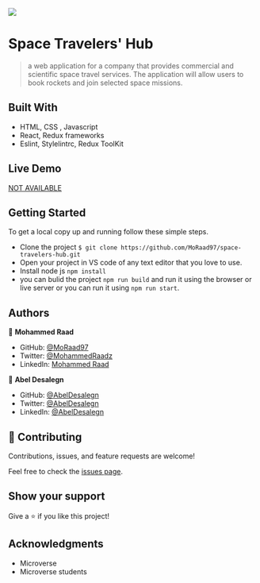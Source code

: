 ![](https://img.shields.io/badge/Microverse-blueviolet)

# Space Travelers' Hub

> a web application for a company that provides commercial and scientific space travel services. The application will allow users to book rockets and join selected space missions.


## Built With

- HTML, CSS , Javascript
- React, Redux frameworks
- Eslint, Stylelintrc, Redux ToolKit

## Live Demo

[NOT AVAILABLE](https://livedemo.com)

## Getting Started

To get a local copy up and running follow these simple steps.

- Clone the project `$ git clone https://github.com/MoRaad97/space-travelers-hub.git`
- Open your project in VS code of any text editor that you love to use.
- Install node js `npm install`
- you can bulid the project `npm run build` and run it using the browser or live server or you can run it using `npm run start`.

## Authors

👤 **Mohammed Raad**

- GitHub: [@MoRaad97](https://github.com/MoRaad97)
- Twitter: [@MohammedRaadz](https://twitter.com/MohammedRaadz)
- LinkedIn: [Mohammed Raad](https://www.linkedin.com/in/mohammed-raad-alsuwayyid)

👤 **Abel Desalegn**

- GitHub: [@AbelDesalegn](https://github.com/Abel-desu)
- Twitter: [@AbelDesalegn](https://twitter.com/abeldesalegn97)
- LinkedIn: [@AbelDesalegn](https://www.linkedin.com/in/abel-desalegn)

## 🤝 Contributing

Contributions, issues, and feature requests are welcome!

Feel free to check the [issues page](../../issues/).

## Show your support

Give a ⭐️ if you like this project!

## Acknowledgments

- Microverse
- Microverse students 
